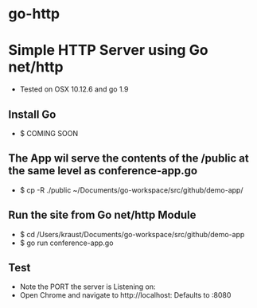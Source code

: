 # go-http

# Simple HTTP Server using Go net/http
+ Tested on OSX 10.12.6 and go 1.9

## Install Go
+ $ COMING SOON

## The App wil serve the contents of the /public at the same level as conference-app.go
+ $ cp -R ./public ~/Documents/go-workspace/src/github/demo-app/

## Run the site from Go net/http Module
+ $ cd /Users/kraust/Documents/go-workspace/src/github/demo-app
+ $ go run conference-app.go

## Test
+ Note the PORT the server is Listening on:
+ Open Chrome and navigate to http://localhost:<port>  Defaults to :8080 
